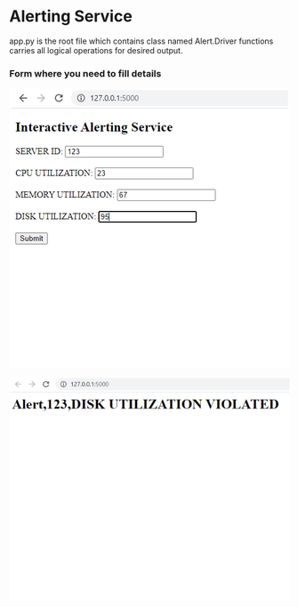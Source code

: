 # Alerting Service 

app.py is the root file which contains class named Alert.Driver functions carries all logical operations for desired output.

### Form where you need to fill details

![Screenshot](Input.png)

![Screenshot](Output.png)

